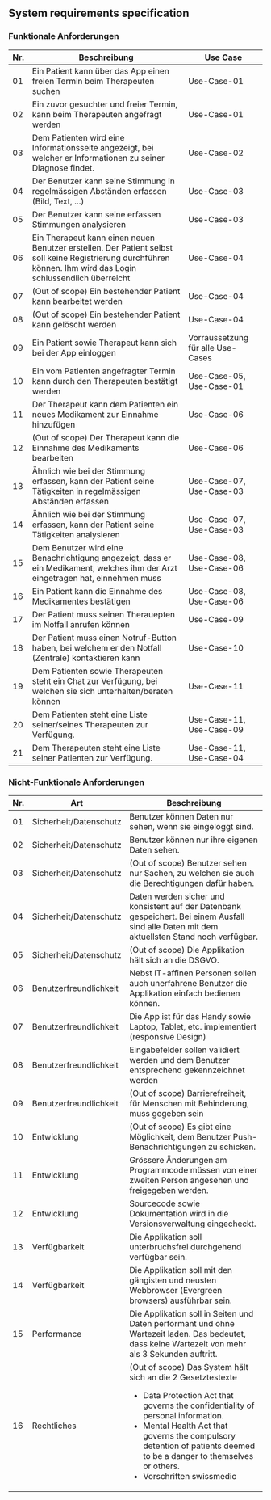 <!-- Bitte Unterkapitel mit ### fortführen damit das Dokument nach dem Merge dann bereits sauber gegliedert ist -->
## System requirements specification

### Funktionale Anforderungen

Nr. | Beschreibung | Use Case
-----|--------|-------------
01 | Ein Patient kann über das App einen freien Termin beim Therapeuten suchen | Use-Case-01
02 | Ein zuvor gesuchter und freier Termin, kann beim Therapeuten angefragt werden | Use-Case-01
03 | Dem Patienten wird eine Informationsseite angezeigt, bei welcher er Informationen zu seiner Diagnose findet. | Use-Case-02
04 | Der Benutzer kann seine Stimmung in regelmässigen Abständen erfassen (Bild, Text, ...) | Use-Case-03
05 | Der Benutzer kann seine erfassen Stimmungen analysieren | Use-Case-03
06 | Ein Therapeut kann einen neuen Benutzer erstellen. Der Patient selbst soll keine Registrierung durchführen können. Ihm wird das Login schlussendlich überreicht | Use-Case-04
07 | (Out of scope) Ein bestehender Patient kann bearbeitet werden | Use-Case-04
08 | (Out of scope) Ein bestehender Patient kann gelöscht werden | Use-Case-04
09 | Ein Patient sowie Therapeut kann sich bei der App einloggen | Vorraussetzung für alle Use-Cases
10 | Ein vom Patienten angefragter Termin kann durch den Therapeuten bestätigt werden | Use-Case-05, Use-Case-01
11 | Der Therapeut kann dem Patienten ein neues Medikament zur Einnahme hinzufügen | Use-Case-06 
12 | (Out of scope) Der Therapeut kann die Einnahme des Medikaments bearbeiten | Use-Case-06 
13 | Ähnlich wie bei der Stimmung erfassen, kann der Patient seine Tätigkeiten in regelmässigen Abständen erfassen | Use-Case-07, Use-Case-03
14 | Ähnlich wie bei der Stimmung erfassen, kann der Patient seine Tätigkeiten analysieren | Use-Case-07, Use-Case-03
15 | Dem Benutzer wird eine Benachrichtigung angezeigt, dass er ein Medikament, welches ihm der Arzt eingetragen hat, einnehmen muss  | Use-Case-08, Use-Case-06
16 | Ein Patient kann die Einnahme des Medikamentes bestätigen  | Use-Case-08, Use-Case-06
17 | Der Patient muss seinen Therauepten im Notfall anrufen können | Use-Case-09
18 | Der Patient muss einen Notruf-Button haben, bei welchem er den Notfall (Zentrale) kontaktieren kann | Use-Case-10
19 | Dem Patienten sowie Therapeuten steht ein Chat zur Verfügung, bei welchen sie sich unterhalten/beraten können | Use-Case-11
20 | Dem Patienten steht eine Liste seiner/seines Therapeuten zur Verfügung. | Use-Case-11, Use-Case-09
21 | Dem Therapeuten steht eine Liste seiner Patienten zur Verfügung. | Use-Case-11, Use-Case-04


### Nicht-Funktionale Anforderungen

Nr. | Art | Beschreibung
-----|--------|--------
01 | Sicherheit/Datenschutz | Benutzer können Daten nur sehen, wenn sie eingeloggt sind.
02 | Sicherheit/Datenschutz | Benutzer können nur ihre eigenen Daten sehen.
03 | Sicherheit/Datenschutz | (Out of scope) Benutzer sehen nur Sachen, zu welchen sie auch die Berechtigungen dafür haben.
04 | Sicherheit/Datenschutz | Daten werden sicher und konsistent auf der Datenbank gespeichert. Bei einem Ausfall sind alle Daten mit dem aktuellsten Stand noch verfügbar.
05 | Sicherheit/Datenschutz | (Out of scope) Die Applikation hält sich an die DSGVO.
06 | Benutzerfreundlichkeit | Nebst IT-affinen Personen sollen auch unerfahrene Benutzer die Applikation einfach bedienen können.
07 | Benutzerfreundlichkeit | Die App ist für das Handy sowie Laptop, Tablet, etc. implementiert (responsive Design)
08 | Benutzerfreundlichkeit | Eingabefelder sollen validiert werden und dem Benutzer entsprechend gekennzeichnet werden
09 | Benutzerfreundlichkeit | (Out of scope) Barrierefreiheit, für Menschen mit Behinderung, muss gegeben sein
10 | Entwicklung | (Out of scope) Es gibt eine Möglichkeit, dem Benutzer Push-Benachrichtigungen zu schicken. 
11 | Entwicklung | Grössere Änderungen am Programmcode müssen von einer zweiten Person angesehen und freigegeben werden.
12 | Entwicklung | Sourcecode sowie Dokumentation wird in die Versionsverwaltung eingecheckt. 
13 | Verfügbarkeit | Die Applikation soll unterbruchsfrei durchgehend verfügbar sein.
14 | Verfügbarkeit | Die Applikation soll mit den gängisten und neusten Webbrowser (Evergreen browsers) ausführbar sein.
15 | Performance | Die Applikation soll in Seiten und Daten performant und ohne Wartezeit laden. Das bedeutet, dass keine Wartezeit von mehr als 3 Sekunden auftritt.
16 | Rechtliches | (Out of scope) Das System hält sich an die 2 Gesetztestexte<ul><li>Data Protection Act that governs the confidentiality of personal information.</li><li>Mental Health Act that governs the compulsory detention of patients deemed to be a danger to themselves or others.</li><li>Vorschriften swissmedic</li></ul>
